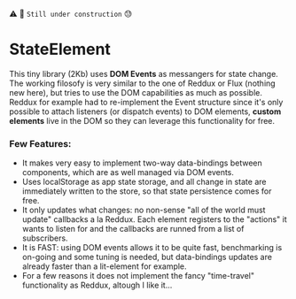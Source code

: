 :warning: :construction: ```Still under construction``` :sweat:

# StateElement

This tiny library (2Kb) uses **DOM Events** as messangers for state change. The working filosofy is very similar to the one of Reddux or Flux (nothing new here), but tries to use the DOM capabilities as much as possible. Reddux for example had to re-implement the Event structure since it's only possible to attach listeners (or dispatch events) to DOM elements, **custom elements** live in the DOM so they can leverage this functionality for free.

### Few Features:

 - It makes very easy to implement two-way data-bindings between components, which are as well managed via DOM events.
 - Uses localStorage as app state storage, and all change in state are immediately written to the store, so that state persistence comes for free.
 - It only updates what changes: no non-sense "all of the world must update" callbacks a la Reddux. Each element registers to the "actions" it wants to listen for and the callbacks are runned from a list of subscribers.
 - It is FAST: using DOM events allows it to be quite fast, benchmarking is on-going and some tuning is needed, but data-bindings  updates are already faster than a lit-element for example.
 - For a few reasons it does not implement the fancy "time-travel" functionality as Reddux, altough I like it...
 
 

